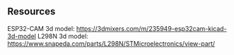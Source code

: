 ## Resources
ESP32-CAM 3d model: https://3dmixers.com/m/235949-esp32cam-kicad-3d-model
L298N 3d model: https://www.snapeda.com/parts/L298N/STMicroelectronics/view-part/